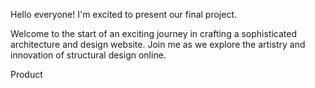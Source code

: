 Hello everyone! I'm excited to present our final project.

Welcome to the start of an exciting journey in crafting a sophisticated architecture and design website. Join me as we explore the artistry and innovation of structural design online.

Product







